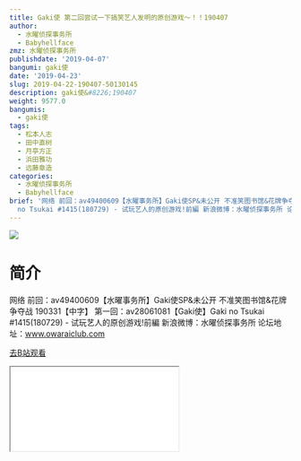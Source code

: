 ```yaml
---
title: Gaki使 第二回尝试一下搞笑艺人发明的原创游戏～！！190407
author:
  - 水曜侦探事务所
  - Babyhellface
zmz: 水曜侦探事务所
publishdate: '2019-04-07'
bangumi: gaki使
date: '2019-04-23'
slug: 2019-04-22-190407-50130145
description: gaki使&#8226;190407
weight: 9577.0
bangumis:
  - gaki使
tags:
  - 松本人志
  - 田中直树
  - 月亭方正
  - 浜田雅功
  - 远藤章造
categories:
  - 水曜侦探事务所
  - Babyhellface
brief: '网络 前回：av49400609【水曜事务所】Gaki使SP&未公开 不准笑图书馆&花牌争夺战 190331【中字】 第一回：av28061081【Gaki使】Gaki
  no Tsukai #1415(180729) - 试玩艺人的原创游戏!前編 新浪微博：水曜侦探事务所 论坛地址：www.owaraiclub.com'
---
```

![](https://raw.githubusercontent.com/tcgriffith/owaraisite/master/static/tmpimg/3SDLFbV.jpg)
# 简介  
网络
前回：av49400609【水曜事务所】Gaki使SP&未公开 不准笑图书馆&花牌争夺战 190331【中字】
第一回：av28061081【Gaki使】Gaki no Tsukai #1415(180729) - 试玩艺人的原创游戏!前編
新浪微博：水曜侦探事务所    论坛地址：www.owaraiclub.com  

[去B站观看](https://www.bilibili.com/video/av50130145/)
<div class ="resp-container"><iframe class="testiframe" src="//player.bilibili.com/player.html?aid=50130145"", scrolling="no", allowfullscreen="true" > </iframe></div> 
